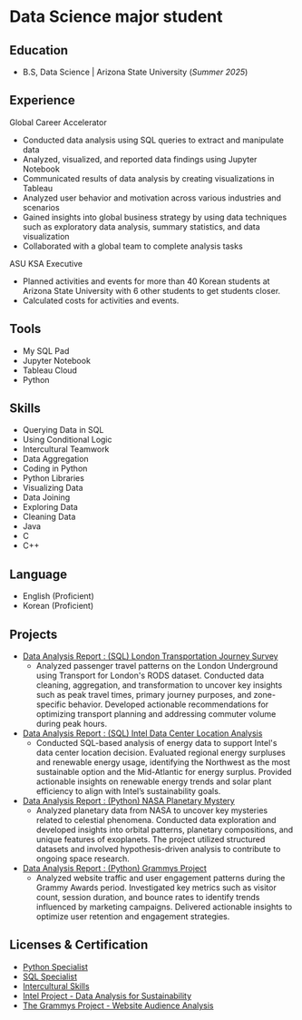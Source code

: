# Data Science major student

## Education
- B.S, Data Science | Arizona State University (_Summer 2025_)

## Experience
Global Career Accelerator 
- Conducted data analysis using SQL queries to extract and manipulate data
- Analyzed, visualized, and reported data findings using Jupyter Notebook
- Communicated results of data analysis by creating visualizations in Tableau
- Analyzed user behavior and motivation across various industries and scenarios
- Gained insights into global business strategy by using data techniques such as exploratory data analysis, summary statistics, and data visualization
- Collaborated with a global team to complete analysis tasks

ASU KSA Executive
- Planned activities and events for more than 40 Korean students at Arizona State University with 6 other students to get students closer.
-	Calculated costs for activities and events.


## Tools
- My SQL Pad
- Jupyter Notebook
- Tableau Cloud
- Python

## Skills
- Querying Data in SQL
- Using Conditional Logic
- Intercultural Teamwork
- Data Aggregation
- Coding in Python
- Python Libraries
- Visualizing Data
- Data Joining
- Exploring Data
- Cleaning Data
- Java
- C
- C++

## Language
- English (Proficient)
- Korean (Proficient)

## Projects
- [Data Analysis Report : (SQL) London Transportation Journey Survey](https://docs.google.com/document/d/1cl8W0T8fHf1inKsaieJbp362S4nc_in-zNJyjFkIo78/edit?usp=sharing)
  - Analyzed passenger travel patterns on the London Underground using Transport for London's RODS dataset. Conducted data cleaning, aggregation, and transformation to uncover key insights such as peak travel times, primary journey purposes, and zone-specific behavior. Developed actionable recommendations for optimizing transport planning and addressing commuter volume during peak hours.
- [Data Analysis Report : (SQL) Intel Data Center Location Analysis](https://docs.google.com/document/d/1xilUIFkk0TIiMVsXPSd3uK5b9i9Owxblvnw1x7ASz-o/edit?usp=sharing)
  - Conducted SQL-based analysis of energy data to support Intel's data center location decision. Evaluated regional energy surpluses and renewable energy usage, identifying the Northwest as the most sustainable 
  option and the Mid-Atlantic for energy surplus. Provided actionable insights on renewable energy trends and solar plant efficiency to align with Intel’s sustainability goals.
- [Data Analysis Report : (Python) NASA Planetary Mystery](https://suyong0427.github.io/Suyong_Choi/NASA_Planetary_Mystery_Report.html)
  - Analyzed planetary data from NASA to uncover key mysteries related to celestial phenomena. Conducted data exploration and developed insights into orbital patterns, planetary compositions, and unique features of exoplanets. The project utilized structured datasets and involved hypothesis-driven analysis to contribute to ongoing space research.
- [Data Analysis Report : (Python) Grammys Project](https://suyong0427.github.io/Suyong_Choi/Grammys_Report.html)
  - Analyzed website traffic and user engagement patterns during the Grammy Awards period. Investigated key metrics such as visitor count, session duration, and bounce rates to identify trends influenced by marketing campaigns. Delivered actionable insights to optimize user retention and engagement strategies.

## Licenses & Certification
- [Python Specialist](https://www.credential.net/15b0f4be-5e06-4d2d-9ad5-524fd3835943#acc.7rPiJXpE)
- [SQL Specialist](https://www.credential.net/c64ac3b6-e6b9-42ba-b980-bea34468231a#acc.QmANHpMK)
- [Intercultural Skills](https://www.credential.net/00cee20e-5463-4a6e-ad85-2bcf58ecd1c1#acc.Lnzu3gfB)
- [Intel Project - Data Analysis for Sustainability](https://www.credential.net/c8319b91-c91a-4f03-9204-8135bb426aa2#acc.SPuXO1oG)
- [The Grammys Project - Website Audience Analysis](https://www.credential.net/c6c0229b-0842-43c0-8b4d-6f4cef3fdc04#acc.5BWKrYIH)





















